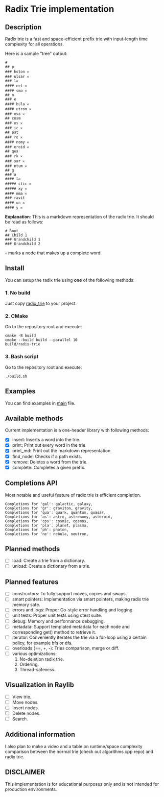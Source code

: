 # Radix Trie implementation

## Description
Radix trie is a fast and space-efficient prefix trie with input-length time complexity for all operations. 

Here is a sample "tree" output:

```
# 
## p
### hoton 𐄂
### ulsar 𐄂
### la
#### net 𐄂
#### sma 𐄂
## n
### e
#### bula 𐄂
#### utron 𐄂
### ova 𐄂
## cosm
### os 𐄂
### ic 𐄂
## ast
### ro 𐄂
#### nomy 𐄂
### eroid 𐄂
## qua
### rk 𐄂
### sar 𐄂
### ntum 𐄂
## g
### a
#### la
##### ctic 𐄂
##### xy 𐄂
#### mma 𐄂
### ravit
#### on 𐄂
#### y 𐄂
```

**Explanation**: This is a markdown representation of the radix trie. It should be read as follows:
```
# Root
## Child 1
### Grandchild 1
### Grandchild 2
```

`𐄂` marks a node that makes up a complete word. 

## Install

You can setup the radix trie using **one** of the following methods:

### 1. No build
Just copy [radix\_trie](src/radix_trie.hpp) to your project.

### 2. CMake
Go to the repository root and execute:
```
cmake -B build
cmake --build build --parallel 10
build/radix-trie
```

### 3. Bash script
Go to the repository root and execute:
```
./build.sh
```

## Examples
You can find examples in [main](main.cpp) file.

## Available methods 
Current implementation is a one-header library with following methods:
- [x] insert: Inserts a word into the trie.
- [x] print: Print out every word in the trie. 
- [x] print\_md: Print out the markdown representation. 
- [x] find\_node: Checks if a path exists.
- [x] remove: Deletes a word from the trie.
- [x] complete: Completes a given prefix.

## Completions API
Most notable and useful feature of radix trie is efficient completion.

```
Completions for 'gal': galactic, galaxy, 
Completions for 'gr': graviton, gravity, 
Completions for 'qua': quark, quantum, quasar, 
Completions for 'as': astro, astronomy, asteroid, 
Completions for 'cos': cosmic, cosmos, 
Completions for 'pla': planet, plasma, 
Completions for 'ph': photon, 
Completions for 'ne': nebula, neutron, 
```


## Planned methods
- [ ] load: Create a trie from a dictionary.
- [ ] unload: Create a dictionary from a trie.

## Planned features
- [ ] constructors: To fully support moves, copies and swaps.
- [ ] smart pointers: Implementation via smart pointers, making radix trie memory safe.
- [ ] errors and logs: Proper Go-style error handling and logging. 
- [ ] unit tests: Proper unit tests using ctest suite. 
- [ ] debug: Memory and performance debugging. 
- [ ] metadata: Support templated metadata for each node and corresponding get() method to retrieve it.
- [ ] iterator: Conveniently iterates the trie via a for-loop using a certain policy, for example bfs or dfs.
- [ ] overloads (==, +, -): Tries comparison, merge or diff.
- [ ] various optimizations:
    1. No-deletion radix trie.
    2. Ordering.
    3. Thread-safeness.

## Visualization in Raylib
- [ ] View trie.
- [ ] Move nodes.
- [ ] Insert nodes.
- [ ] Delete nodes. 
- [ ] Search.

## Additional information
I also plan to make a video and a table on runtime/space complexity comparison between the normal trie (check out algorithms.cpp repo) and radix trie.

## DISCLAIMER
This implementation is for educational purposes only and is not intended for production environments.
